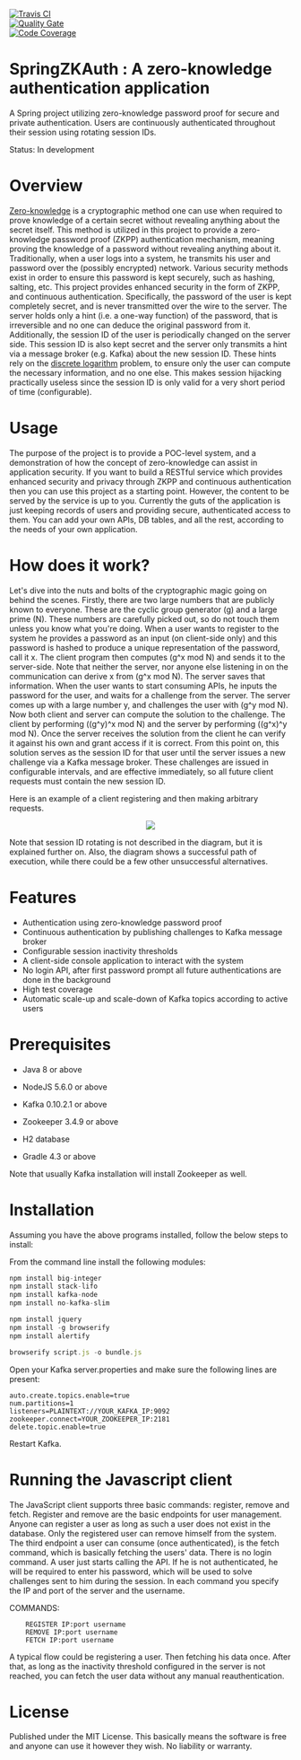 [![Travis CI](https://travis-ci.org/maxamel/SpringZKAuth.svg)](https://travis-ci.org/maxamel/SpringZKAuth)<br/>
[![Quality Gate](https://sonarcloud.io/api/badges/gate?key=com.github.maxamel:SpringZKAuth)](https://sonarcloud.io/api/badges/gate?key=com.github.maxamel:SpringZKAuth)<br/>
[![Code Coverage](https://sonarcloud.io/api/badges/measure?key=com.github.maxamel:SpringZKAuth&metric=coverage)](https://sonarcloud.io/api/badges/measure?key=com.github.maxamel:SpringZKAuth&metric=coverage)<br/>

# SpringZKAuth : A zero-knowledge authentication application

A Spring project utilizing zero-knowledge password proof for secure and private authentication. Users are continuously authenticated throughout their session using rotating session IDs.

Status: In development

# Overview

[Zero-knowledge](https://en.wikipedia.org/wiki/Zero-knowledge_proof) is a cryptographic method one can use when required to prove knowledge of a certain secret without revealing anything about the secret itself.
This method is utilized in this project to provide a zero-knowledge password proof (ZKPP) authentication mechanism, meaning proving the knowledge of a password without revealing anything about it. Traditionally, when a user logs into a system, he transmits his user and password over the (possibly encrypted) network. Various security methods exist in order to ensure this password is kept securely, such as hashing, salting, etc. 
This project provides enhanced security in the form of ZKPP, and continuous authentication. Specifically, the password of the user is kept completely secret, and is never transmitted over the wire to the server. The server holds only a hint (i.e. a one-way function) of the password, that is irreversible and no one can deduce the original password from it. Additionally, the session ID of the user is periodically changed on the server side. This session ID is also kept secret and the server only transmits a hint via a message broker (e.g. Kafka) about the new session ID. These hints rely on the [discrete logarithm](https://en.wikipedia.org/wiki/Discrete_logarithm) problem, to ensure only the user can compute the necessary information, and no one else. This makes session hijacking practically useless since the session ID is only valid for a very short period of time (configurable). 

# Usage

The purpose of the project is to provide a POC-level system, and a demonstration of how the concept of zero-knowledge can assist in application security. 
If you want to build a RESTful service which provides enhanced security and privacy through ZKPP and continuous authentication then you can use this project as a starting point.
However, the content to be served by the service is up to you. Currently the guts of the application is just keeping records of users and providing secure, authenticated access to them. You can add your own APIs, DB tables, and all the rest, according to the needs of your own application.


# How does it work?

Let's dive into the nuts and bolts of the cryptographic magic going on behind the scenes.
Firstly, there are two large numbers that are publicly known to everyone. These are the cyclic group generator (g) and a large prime (N). These numbers are carefully picked out, so do not touch them unless you know what you're doing. 
When a user wants to register to the system he provides a password as an input (on client-side only) and this password is hashed to produce a unique representation of the password, call it x. The client program then computes (g^x mod N) and sends it to the server-side. Note that neither the server, nor anyone else listening in on the communication can derive x from (g^x mod N). The server saves that information. When the user wants to start consuming APIs, he inputs the password for the user, and waits for a challenge from the server. The server comes up with a large number y, and challenges the user with (g^y mod N). Now both client and server can compute the solution to the challenge. The client by performing ((g^y)^x mod N) and the server by performing ((g^x)^y mod N). Once the server receives the solution from the client he can verify it against his own and grant access if it is correct. From this point on, this solution serves as the session ID for that user until the server issues a new challenge via a Kafka message broker. These challenges are issued in configurable intervals, and are effective immediately, so all future client requests must contain the new session ID.

Here is an example of a client registering and then making arbitrary requests.

<p align="center">
  <img src="https://github.com/maxamel/SpringZKAuth/blob/master/diagram.png" />
</p>

Note that session ID rotating is not described in the diagram, but it is explained further on. Also, the diagram shows a successful path of execution, while there could be a few other unsuccessful alternatives.


# Features

* Authentication using zero-knowledge password proof
* Continuous authentication by publishing challenges to Kafka message broker
* Configurable session inactivity thresholds
* A client-side console application to interact with the system
* No login API, after first password prompt all future authentications are done in the background
* High test coverage
* Automatic scale-up and scale-down of Kafka topics according to active users

# Prerequisites

* Java 8 or above

* NodeJS 5.6.0 or above

* Kafka 0.10.2.1 or above

* Zookeeper 3.4.9 or above

* H2 database

* Gradle 4.3 or above

Note that usually Kafka installation will install Zookeeper as well.

# Installation

Assuming you have the above programs installed, follow the below steps to install:

From the command line install the following modules:
```javascript
npm install big-integer
npm install stack-lifo
npm install kafka-node
npm install no-kafka-slim

npm install jquery
npm install -g browserify
npm install alertify

browserify script.js -o bundle.js
```

Open your Kafka server.properties and make sure the following lines are present:
```
auto.create.topics.enable=true
num.partitions=1
listeners=PLAINTEXT://YOUR_KAFKA_IP:9092
zookeeper.connect=YOUR_ZOOKEEPER_IP:2181
delete.topic.enable=true
```

Restart Kafka. 

# Running the Javascript client

The JavaScript client supports three basic commands: register, remove and fetch. Register and remove are the basic endpoints for user management. Anyone can register a user as long as such a user does not exist in the database. Only the registered user can remove himself from the system. 
The third endpoint a user can consume (once authenticated), is the fetch command, which is basically fetching the users' data. 
There is no login command. A user just starts calling the API. If he is not authenticated, he will be required to enter his password, which will be used to solve challenges sent to him during the session. In each command you specify the IP and port of the server and the username.

COMMANDS: 

        REGISTER IP:port username
        REMOVE IP:port username
        FETCH IP:port username
        
A typical flow could be registering a user. Then fetching his data once. After that, as long as the inactivity threshold configured in the server is not reached, you can fetch the user data without any manual reauthentication. 

# License

Published under the MIT License. This basically means the software is free and anyone can use it however they wish. No liability or warranty.

